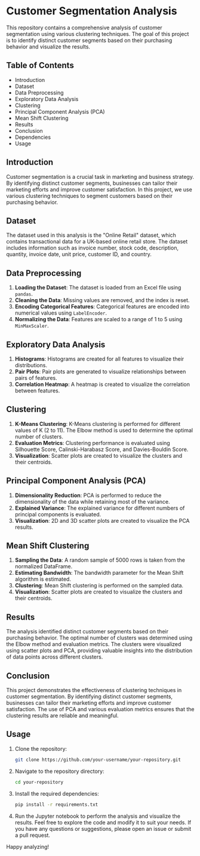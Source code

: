 # Customer Segmentation Analysis

This repository contains a comprehensive analysis of customer segmentation using various clustering techniques. The goal of this project is to identify distinct customer segments based on their purchasing behavior and visualize the results.

## Table of Contents
- Introduction
- Dataset
- Data Preprocessing
- Exploratory Data Analysis
- Clustering
- Principal Component Analysis (PCA)
- Mean Shift Clustering
- Results
- Conclusion
- Dependencies
- Usage

## Introduction
Customer segmentation is a crucial task in marketing and business strategy. By identifying distinct customer segments, businesses can tailor their marketing efforts and improve customer satisfaction. In this project, we use various clustering techniques to segment customers based on their purchasing behavior.

## Dataset
The dataset used in this analysis is the "Online Retail" dataset, which contains transactional data for a UK-based online retail store. The dataset includes information such as invoice number, stock code, description, quantity, invoice date, unit price, customer ID, and country.

## Data Preprocessing
1. **Loading the Dataset**: The dataset is loaded from an Excel file using `pandas`.
2. **Cleaning the Data**: Missing values are removed, and the index is reset.
3. **Encoding Categorical Features**: Categorical features are encoded into numerical values using `LabelEncoder`.
4. **Normalizing the Data**: Features are scaled to a range of 1 to 5 using `MinMaxScaler`.

## Exploratory Data Analysis
1. **Histograms**: Histograms are created for all features to visualize their distributions.
2. **Pair Plots**: Pair plots are generated to visualize relationships between pairs of features.
3. **Correlation Heatmap**: A heatmap is created to visualize the correlation between features.

## Clustering
1. **K-Means Clustering**: K-Means clustering is performed for different values of K (2 to 11). The Elbow method is used to determine the optimal number of clusters.
2. **Evaluation Metrics**: Clustering performance is evaluated using Silhouette Score, Calinski-Harabasz Score, and Davies-Bouldin Score.
3. **Visualization**: Scatter plots are created to visualize the clusters and their centroids.

## Principal Component Analysis (PCA)
1. **Dimensionality Reduction**: PCA is performed to reduce the dimensionality of the data while retaining most of the variance.
2. **Explained Variance**: The explained variance for different numbers of principal components is evaluated.
3. **Visualization**: 2D and 3D scatter plots are created to visualize the PCA results.

## Mean Shift Clustering
1. **Sampling the Data**: A random sample of 5000 rows is taken from the normalized DataFrame.
2. **Estimating Bandwidth**: The bandwidth parameter for the Mean Shift algorithm is estimated.
3. **Clustering**: Mean Shift clustering is performed on the sampled data.
4. **Visualization**: Scatter plots are created to visualize the clusters and their centroids.

## Results
The analysis identified distinct customer segments based on their purchasing behavior. The optimal number of clusters was determined using the Elbow method and evaluation metrics. The clusters were visualized using scatter plots and PCA, providing valuable insights into the distribution of data points across different clusters.

## Conclusion
This project demonstrates the effectiveness of clustering techniques in customer segmentation. By identifying distinct customer segments, businesses can tailor their marketing efforts and improve customer satisfaction. The use of PCA and various evaluation metrics ensures that the clustering results are reliable and meaningful.


## Usage
1. Clone the repository:
   ```bash
   git clone https://github.com/your-username/your-repository.git
   
2. Navigate to the repository directory:
   ```bash
   cd your-repository


3. Install the required dependencies:
   ```bash
   pip install -r requirements.txt


4. Run the Jupyter notebook to perform the analysis and visualize the results.
Feel free to explore the code and modify it to suit your needs. If you have any questions or suggestions, please open an issue or submit a pull request.

Happy analyzing!
